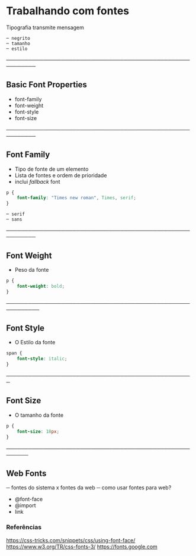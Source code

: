 # Trabalhando com fontes

Tipografia transmite mensagem

    ─ negrito
    ─ tamanho
    ─ estilo

──────────────────────────────────────────────────────────

## Basic Font Properties

* font-family
* font-weight
* font-style
* font-size

──────────────────────────────────────────────────────────

## Font Family

* Tipo de fonte de um elemento
* Lista de fontes e ordem de prioridade
* inclui *fallback* font

```css
p {
    font-family: "Times new roman", Times, serif;
}
```

    ─ serif
    ─ sans

────────────────────────────────────────────────────────── 

## Font Weight

* Peso da fonte

```css
p {
    font-weight: bold;
}
```

───────────────────────────────────────────────────────────

## Font Style

* O Estilo da fonte

```css
span {
    font-style: italic;
}
```

───────────────────────────────────────────────────

## Font Size

* O tamanho da fonte

```css
p {
    font-size: 18px;
}

```

────────────────────────────────────────────────────────

## Web Fonts

─ fontes do sistema x fontes da web
─ como usar fontes para web?

* @font-face
* @import
* link


### Referências

https://css-tricks.com/snippets/css/using-font-face/
https://www.w3.org/TR/css-fonts-3/
https://fonts.google.com